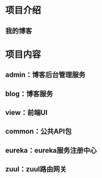 # 项目介绍
## 我的博客
# 项目内容
## admin：博客后台管理服务
## blog：博客服务
## view：前端UI
## common：公共API包
## eureka：eureka服务注册中心
## zuul：zuul路由网关
